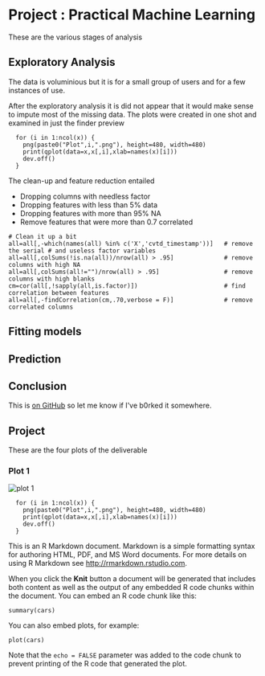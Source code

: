 # Project : Practical Machine Learning

These are the various stages of analysis

## Exploratory Analysis

The data is voluminious but it is for a small group of users and for a few instances of use.

After the exploratory analysis it is did not appear that it would make sense to impute most of the missing data. The plots were created in one shot and examined in just the finder preview

```{r}
  for (i in 1:ncol(x)) {
    png(paste0("Plot",i,".png"), height=480, width=480)
    print(qplot(data=x,x[,i],xlab=names(x)[i]))
    dev.off()
  }
```
The clean-up and feature reduction entailed

  * Dropping columns with needless factor
  * Dropping features with less than 5% data
  * Dropping features with more than 95% NA
  * Remove features that were more than 0.7 correlated

```{r}
# Clean it up a bit
all=all[,-which(names(all) %in% c('X','cvtd_timestamp'))]   # remove the serial # and useless factor variables
all=all[,colSums(!is.na(all))/nrow(all) > .95]              # remove columns with high NA
all=all[,colSums(all!="")/nrow(all) > .95]                  # remove columns with high blanks
cm=cor(all[,!sapply(all,is.factor)])                        # find correlation between features
all=all[,-findCorrelation(cm,.70,verbose = F)]              # remove correlated columns
```

## Fitting models


## Prediction

## Conclusion

This is [on GitHub](https://github.com/jbt/markdown-editor) so let me know if I've b0rked it somewhere.

## Project

These are the four plots of the deliverable

### Plot 1

![plot 1](figure/plot1.png)


```{r}
  for (i in 1:ncol(x)) {
    png(paste0("Plot",i,".png"), height=480, width=480)
    print(qplot(data=x,x[,i],xlab=names(x)[i]))
    dev.off()
  }
```

This is an R Markdown document. Markdown is a simple formatting syntax for authoring HTML, PDF, and MS Word documents. For more details on using R Markdown see <http://rmarkdown.rstudio.com>.

When you click the **Knit** button a document will be generated that includes both content as well as the output of any embedded R code chunks within the document. You can embed an R code chunk like this:

```{r}
summary(cars)
```

You can also embed plots, for example:

```{r}
plot(cars)
```

Note that the `echo = FALSE` parameter was added to the code chunk to prevent printing of the R code that generated the plot.
